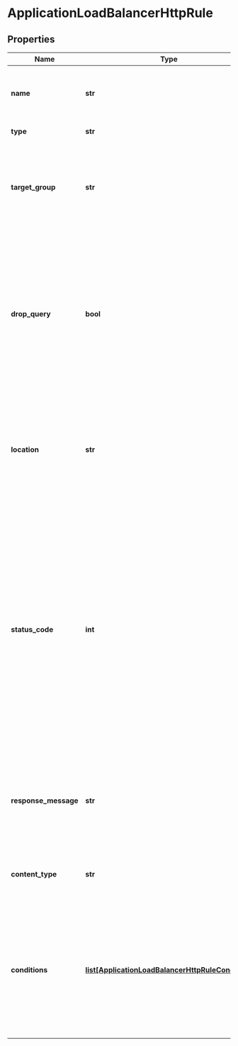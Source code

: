 # ApplicationLoadBalancerHttpRule

## Properties
| Name | Type | Description | Notes |
| ------------ | ------------- | ------------- | ------------- |
| **name** | **str** | The unique name of the Application Load Balancer HTTP rule. |  |
| **type** | **str** | The HTTP rule type. |  |
| **target_group** | **str** | The ID of the target group; this parameter is mandatory and is valid only for &#39;FORWARD&#39; actions. | [optional]  |
| **drop_query** | **bool** | Indicates whether the query part of the URI should be dropped and is valid only for &#39;REDIRECT&#39; actions. Default value is &#39;FALSE&#39;, the redirect URI does not contain any query parameters. | [optional]  |
| **location** | **str** | The location for the redirection; this parameter is mandatory and valid only for &#39;REDIRECT&#39; actions. | [optional]  |
| **status_code** | **int** | The status code is for &#39;REDIRECT&#39; and &#39;STATIC&#39; actions only.   If the HTTP rule is &#39;REDIRECT&#39; the valid values are: 301, 302, 303, 307, 308; default value is &#39;301&#39;.  If the HTTP rule is &#39;STATIC&#39; the valid values are from the range 200-599; default value is &#39;503&#39;. | [optional]  |
| **response_message** | **str** | The response message of the request; this parameter is mandatory for &#39;STATIC&#39; actions. | [optional]  |
| **content_type** | **str** | Specifies the content type and is valid only for &#39;STATIC&#39; actions. | [optional]  |
| **conditions** | [**list[ApplicationLoadBalancerHttpRuleCondition]**](ApplicationLoadBalancerHttpRuleCondition.md) | An array of items in the collection. The action will be executed only if each condition is met; the rule will always be applied if no conditions are set. | [optional]  |


